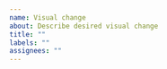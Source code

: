 ```yaml
---
name: Visual change
about: Describe desired visual change
title: ""
labels: ""
assignees: ""
---
```

